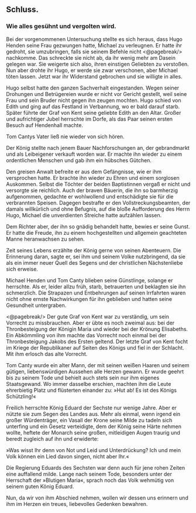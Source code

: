 
<h2>Schluss.</h2>

<h3>Wie alles gesühnt und vergolten wird.</h3>

Bei der vorgenommenen Untersuchung stellte es sich heraus, dass
Hugo Henden seine Frau gezwungen hatte, Michael zu verleugnen.
Er hatte ihr gedroht, sie umzubringen, falls sie seinem Befehle nicht 
<@pagebreak/>
nachkomme. Das schreckte sie nicht ab, da ihr wenig mehr am Dasein
gelegen war. Sie weigerte sich also, ihren einstigen Geliebten zu
verstoßen. Nun aber drohte ihr Hugo, er werde sie zwar verschonen,
aber Michael töten lassen. Jetzt war ihr Widerstand gebrochen und
sie willigte in alles.

Hugo selbst hatte den ganzen Sachverhalt eingestanden. Wegen
seiner Drohungen und Betrügereien wurde er nicht vor Gericht gestellt,
weil seine Frau und sein Bruder nicht gegen ihn zeugen
mochten. Hugo schied von Edith und ging auf das Festland in Verbannung,
wo er bald darauf starb. Später führte der Graf von Kent
seine geliebte Edith an den Altar. Großer und aufrichtiger Jubel
herrschte im Dorfe, als das Paar seinen ersten Besuch auf Hendenhall
machte.

Tom Cantys Vater ließ nie wieder von sich hören.

Der König stellte nach jenem Bauer Nachforschungen an, der gebrandmarkt
und als Leibeigener verkauft worden war. Er machte
ihn wieder zu einem ordentlichen Menschen und gab ihm ein hübsches
Gütchen.

Den greisen Anwalt befreite er aus dem Gefängnisse, wie er ihm
versprochen hatte. Er brachte ihn wieder zu Ehren und einem sorglosen
Auskommen. Selbst die Töchter der beiden Baptistinnen vergaß
er nicht und versorgte sie reichlich. Auch der braven Bäuerin,
die ihn so barmherzig aufgenommen, gedachte er wohlwollend und
entschädigte sie für die verbrannten Speisen. Dagegen bestrafte er
den Vollstreckungsbeamten, der damals willkürlich und ohne Befugnis,
auf die bloße Aufforderung des Herrn Hugo, Michael die unverdienten
Streiche hatte aufzählen lassen.

Dem Richter aber, der ihn so gnädig behandelt hatte, bewies er
seine Gunst. Er hatte die Freude, ihn zu einem hochgestellten und
allgemein geachteten Manne heranwachsen zu sehen.

Zeit seines Lebens erzählte der König gerne von seinen Abenteuern.
Die Erinnerung daran, sagte er, sei ihm und seinem Volke
nutzbringend, da sie als ein immer neuer Quell des Segens und der
christlichen Nächstenliebe sich erweise.

Michael Henden und Tom Canty blieben seine Günstlinge, solange
er herrschte. Als er, leider allzu früh, starb, betrauerten und
beklagten sie ihn schmerzlich. Die Strapazen und Entbehrungen auf
seinen Irrfahrten waren nicht ohne ernste Nachwirkungen für ihn geblieben
und hatten seine Gesundheit untergraben.
 
<@pagebreak/>
Der gute Graf von Kent war zu verständig, um sein Vorrecht zu
missbrauchen. Aber er übte es noch zweimal aus: bei der Thronbesteigung
der Königin Maria und wieder bei der Krönung Elisabeths.
Ein Abkömmling von ihm machte das Vorrecht noch einmal bei der
Thronbesteigung Jakobs des Ersten geltend. Der letzte Graf von Kent
focht im Kriege der Republikaner auf Seiten des Königs und fiel in
der Schlacht. Mit ihm erlosch das alte Vorrecht.

Tom Canty wurde ein alter Mann, der mit seinen weißen Haaren
und seinem gütigen, liebenswürdigen Aussehen alle Herzen gewann.
Er wurde geehrt bis zu seinem Tode und behielt auch stets sein nur
ihm eigenes Staatsgewand. Wo immer dasselbe erschien, machten
ihm die Leute ehrerbietig Platz und flüsterten einander zu: »Hut
ab! Es ist des Königs Schützling!«

Freilich herrschte König Eduard der Sechste nur wenige Jahre.
Aber er nützte sie zum Segen des Landes aus. Mehr als einmal,
wenn irgend ein großer Würdenträger, ein Vasall der Krone seine
Milde zu tadeln sich unterfing und ein Gesetz verteidigte, dem der
König seine Härte nehmen wollte, heftete der Monarch seine großen,
mitleidigen Augen traurig und beredt zugleich auf ihn und erwiderte:

»Was wisst Ihr denn von Not und Leid und Unterdrückung?
Ich und mein Volk können ein Lied davon singen, nicht aber Ihr.«

Die Regierung Eduards des Sechsten war denn auch für jene
rohen Zeiten eine auffallend milde. Lange nach seinem Tode, besonders
unter der Herrschaft der »Blutigen Maria«, sprach noch das
Volk wehmütig von seinem guten König Eduard.

Nun, da wir von ihm Abschied nehmen, wollen wir dessen uns
erinnern und ihm im Herzen ein treues, liebevolles Gedenken bewahren.

